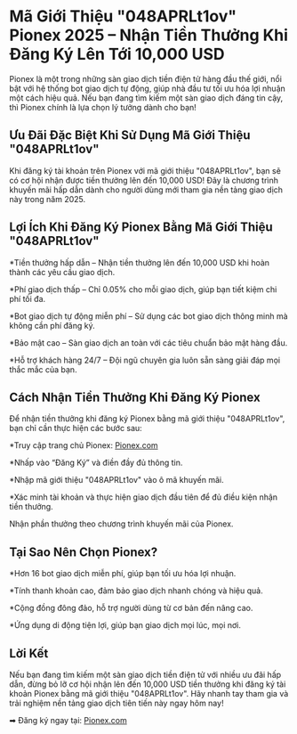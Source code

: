 <h1>Mã Giới Thiệu "048APRLt1ov" Pionex 2025 – Nhận Tiền Thưởng Khi Đăng Ký Lên Tới 10,000 USD</h1>


Pionex là một trong những sàn giao dịch tiền điện tử hàng đầu thế giới, nổi bật với hệ thống bot giao dịch tự động, giúp nhà đầu tư tối ưu hóa lợi nhuận một cách hiệu quả. Nếu bạn đang tìm kiếm một sàn giao dịch đáng tin cậy, thì Pionex chính là lựa chọn lý tưởng dành cho bạn!


<h2>Ưu Đãi Đặc Biệt Khi Sử Dụng Mã Giới Thiệu "048APRLt1ov"</h2>

Khi đăng ký tài khoản trên Pionex với mã giới thiệu "048APRLt1ov", bạn sẽ có cơ hội nhận được tiền thưởng lên đến 10,000 USD! Đây là chương trình khuyến mãi hấp dẫn dành cho người dùng mới tham gia nền tảng giao dịch này trong năm 2025.


<h2>Lợi Ích Khi Đăng Ký Pionex Bằng Mã Giới Thiệu "048APRLt1ov"</h2>


*Tiền thưởng hấp dẫn – Nhận tiền thưởng lên đến 10,000 USD khi hoàn thành các yêu cầu giao dịch.


*Phí giao dịch thấp – Chỉ 0.05% cho mỗi giao dịch, giúp bạn tiết kiệm chi phí tối đa.


*Bot giao dịch tự động miễn phí – Sử dụng các bot giao dịch thông minh mà không cần phí đăng ký.

*Bảo mật cao – Sàn giao dịch an toàn với các tiêu chuẩn bảo mật hàng đầu.

*Hỗ trợ khách hàng 24/7 – Đội ngũ chuyên gia luôn sẵn sàng giải đáp mọi thắc mắc của bạn.

<h2>Cách Nhận Tiền Thưởng Khi Đăng Ký Pionex</h2>

Để nhận tiền thưởng khi đăng ký Pionex bằng mã giới thiệu "048APRLt1ov", bạn chỉ cần thực hiện các bước sau:

*Truy cập trang chủ Pionex: <a href="https://www.pionex.com/signUp?r=048APRLt1ov">Pionex.com</a>

*Nhấp vào “Đăng Ký” và điền đầy đủ thông tin.

*Nhập mã giới thiệu "048APRLt1ov" vào ô mã khuyến mãi.

*Xác minh tài khoản và thực hiện giao dịch đầu tiên để đủ điều kiện nhận tiền thưởng.

Nhận phần thưởng theo chương trình khuyến mãi của Pionex.

<h2>Tại Sao Nên Chọn Pionex?</h2>

*Hơn 16 bot giao dịch miễn phí, giúp bạn tối ưu hóa lợi nhuận.

*Tính thanh khoản cao, đảm bảo giao dịch nhanh chóng và hiệu quả.

*Cộng đồng đông đảo, hỗ trợ người dùng từ cơ bản đến nâng cao.

*Ứng dụng di động tiện lợi, giúp bạn giao dịch mọi lúc, mọi nơi.

<h2>Lời Kết</h2>

Nếu bạn đang tìm kiếm một sàn giao dịch tiền điện tử với nhiều ưu đãi hấp dẫn, đừng bỏ lỡ cơ hội nhận lên đến 10,000 USD tiền thưởng khi đăng ký tài khoản Pionex bằng mã giới thiệu "048APRLt1ov". Hãy nhanh tay tham gia và trải nghiệm nền tảng giao dịch tiên tiến này ngay hôm nay!

➡ Đăng ký ngay tại: <a href="https://www.pionex.com/signUp?r=048APRLt1ov">Pionex.com</a>
